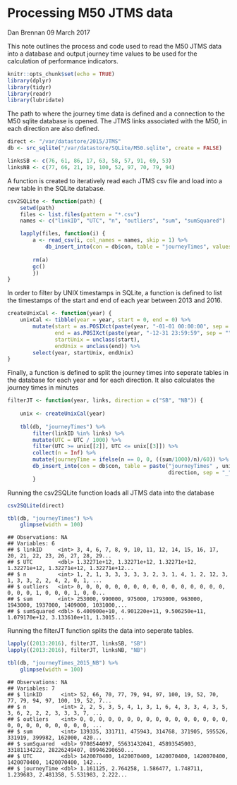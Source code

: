 Processing M50 JTMS data
================
Dan Brennan
09 March 2017

This note outlines the process and code used to read the M50 JTMS data into a database and output journey time values to be used for the calculation of performance indicators.

``` r
knitr::opts_chunk$set(echo = TRUE)
library(dplyr)
library(tidyr)
library(readr)
library(lubridate)
```

The path to where the journey time data is defined and a connection to the M50 sqlite database is opened. The JTMS links associated with the M50, in each direction are also defined.

``` r
direct <- "/var/datastore/2015/JTMS"
db <- src_sqlite("/var/datastore/SQLite/M50.sqlite", create = FALSE)

linksSB <- c(76, 61, 86, 17, 63, 58, 57, 91, 69, 53)
linksNB <- c(77, 66, 21, 19, 100, 52, 97, 70, 79, 94)
```

A function is created to iteratively read each JTMS csv file and load into a new table in the SQLite database.

``` r
csv2SQLite <- function(path) {
    setwd(path)
    files <- list.files(pattern = "*.csv")
    names <- c("linkID", "UTC", "n", "outliers", "sum", "sumSquared")

    lapply(files, function(i) {
        a <- read_csv(i, col_names = names, skip = 1) %>%
            db_insert_into(con = db$con, table = "journeyTimes", values = .)
        
        rm(a)
        gc()
        })
}
```

In order to filter by UNIX timestamps in SQLite, a function is defined to list the timestamps of the start and end of each year between 2013 and 2016.

``` r
createUnixCal <- function(year) {
    unixCal <- tibble(year = year, start = 0, end = 0) %>%
        mutate(start = as.POSIXct(paste(year, "-01-01 00:00:00", sep = "")),
               end = as.POSIXct(paste(year, "-12-31 23:59:59", sep = "")),
               startUnix = unclass(start),
               endUnix = unclass(end)) %>% 
        select(year, startUnix, endUnix)
}
```

Finally, a function is defined to split the journey times into seperate tables in the database for each year and for each direction. It also calculates the journey times in minutes

``` r
filterJT <- function(year, links, direction = c("SB", "NB")) {
    
    unix <- createUnixCal(year)
    
    tbl(db, "journeyTimes") %>%
        filter(linkID %in% links) %>% 
        mutate(UTC = UTC / 1000) %>% 
        filter(UTC >= unix[[2]], UTC <= unix[[3]]) %>%
        collect(n = Inf) %>% 
        mutate(journeyTime = ifelse(n == 0, 0, ((sum/1000)/n)/60)) %>% 
        db_insert_into(con = db$con, table = paste("journeyTimes" , unix[[1]], 
                                                   direction, sep = "_"), values = .)
        }
```

Running the csv2SQLite function loads all JTMS data into the database

``` r
csv2SQLite(direct)
```

``` r
tbl(db, "journeyTimes") %>% 
    glimpse(width = 100)
```

    ## Observations: NA
    ## Variables: 6
    ## $ linkID     <int> 3, 4, 6, 7, 8, 9, 10, 11, 12, 14, 15, 16, 17, 20, 21, 22, 23, 26, 27, 28, 29...
    ## $ UTC        <dbl> 1.32271e+12, 1.32271e+12, 1.32271e+12, 1.32271e+12, 1.32271e+12, 1.32271e+12...
    ## $ n          <int> 1, 2, 1, 3, 3, 3, 3, 3, 2, 3, 1, 4, 1, 2, 12, 3, 1, 3, 3, 2, 2, 4, 2, 0, 1, ...
    ## $ outliers   <int> 0, 0, 0, 0, 0, 0, 0, 0, 0, 0, 0, 0, 0, 0, 0, 0, 0, 0, 0, 1, 0, 0, 0, 1, 0, 0...
    ## $ sum        <int> 253000, 990000, 975000, 1793000, 963000, 1943000, 1937000, 1409000, 1031000,...
    ## $ sumSquared <dbl> 6.400900e+10, 4.901220e+11, 9.506250e+11, 1.079170e+12, 3.133610e+11, 1.3015...

Running the filterJT function splits the data into seperate tables.

``` r
lapply((2013:2016), filterJT, linksSB, "SB")
lapply((2013:2016), filterJT, linksNB, "NB")
```

``` r
tbl(db, "journeyTimes_2015_NB") %>% 
    glimpse(width = 100)
```

    ## Observations: NA
    ## Variables: 7
    ## $ linkID      <int> 52, 66, 70, 77, 79, 94, 97, 100, 19, 52, 70, 77, 79, 94, 97, 100, 19, 52, 7...
    ## $ n           <int> 2, 2, 5, 3, 5, 4, 1, 3, 1, 6, 4, 3, 3, 4, 3, 5, 3, 6, 2, 2, 2, 3, 3, 3, 7, ...
    ## $ outliers    <int> 0, 0, 0, 0, 0, 0, 0, 0, 0, 0, 0, 0, 0, 0, 0, 0, 0, 0, 0, 0, 0, 0, 0, 0, 0, ...
    ## $ sum         <int> 139335, 331711, 475943, 314768, 371905, 595526, 331919, 399982, 162000, 420...
    ## $ sumSquared  <dbl> 9708544097, 55631432041, 45893545003, 33181134222, 28226249407, 89946290650...
    ## $ UTC         <dbl> 1420070400, 1420070400, 1420070400, 1420070400, 1420070400, 1420070400, 142...
    ## $ journeyTime <dbl> 1.161125, 2.764258, 1.586477, 1.748711, 1.239683, 2.481358, 5.531983, 2.222...
